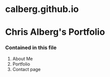 # calberg.github.io

# Chris Alberg's Portfolio

### Contained in this file
1. About Me
2. Portfolio
3. Contact page
